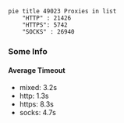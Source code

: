 
```mermaid
pie title 49023 Proxies in list
    "HTTP" : 21426
    "HTTPS": 5742
    "SOCKS" : 26940
```

### Some Info
#### Average Timeout

- mixed: 3.2s
- http: 1.3s
- https: 8.3s
- socks: 4.7s